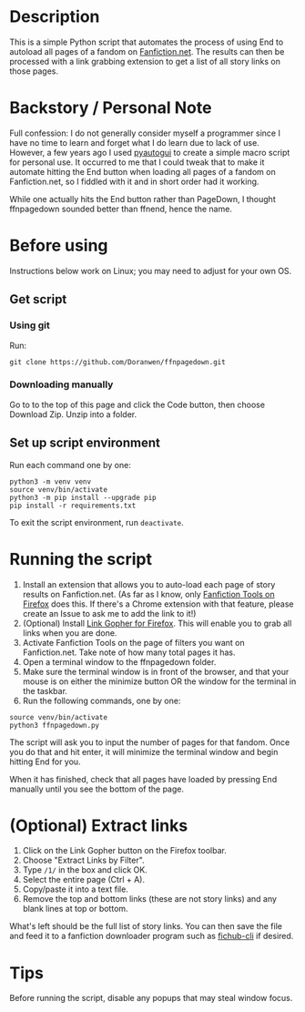 # Description
This is a simple Python script that automates the process of using End to autoload all pages of a fandom on [Fanfiction.net](https://www.fanfiction.net/).  The results can then be processed with a link grabbing extension to get a list of all story links on those pages.

# Backstory / Personal Note
Full confession: I do not generally consider myself a programmer since I have no time to learn and forget what I do learn due to lack of use.  However, a few years ago I used [pyautogui](https://pyautogui.readthedocs.io/en/latest/) to create a simple macro script for personal use.  It occurred to me that I could tweak that to make it automate hitting the End button when loading all pages of a fandom on Fanfiction.net, so I fiddled with it and in short order had it working.

While one actually hits the End button rather than PageDown, I thought ffnpagedown sounded better than ffnend, hence the name.

# Before using
Instructions below work on Linux; you may need to adjust for your own OS.

## Get script

### Using git
Run:
```
git clone https://github.com/Doranwen/ffnpagedown.git
```

### Downloading manually
Go to to the top of this page and click the Code button, then choose Download Zip.  Unzip into a folder.

## Set up script environment
Run each command one by one:
```
python3 -m venv venv
source venv/bin/activate
python3 -m pip install --upgrade pip
pip install -r requirements.txt
```
To exit the script environment, run `deactivate`.

# Running the script
1) Install an extension that allows you to auto-load each page of story results on Fanfiction.net. (As far as I know, only [Fanfiction Tools on Firefox](https://addons.mozilla.org/en-US/firefox/addon/fanfiction-tools/) does this.  If there's a Chrome extension with that feature, please create an Issue to ask me to add the link to it!)
2) (Optional) Install [Link Gopher for Firefox](https://addons.mozilla.org/en-US/firefox/addon/link-gopher/).  This will enable you to grab all links when you are done.
3) Activate Fanfiction Tools on the page of filters you want on Fanfiction.net.  Take note of how many total pages it has.
4) Open a terminal window to the ffnpagedown folder.
5) Make sure the terminal window is in front of the browser, and that your mouse is on either the minimize button OR the window for the terminal in the taskbar.
6) Run the following commands, one by one:
```
source venv/bin/activate
python3 ffnpagedown.py
```

The script will ask you to input the number of pages for that fandom.  Once you do that and hit enter, it will minimize the terminal window and begin hitting End for you.

When it has finished, check that all pages have loaded by pressing End manually until you see the bottom of the page.

# (Optional) Extract links
1) Click on the Link Gopher button on the Firefox toolbar.
2) Choose "Extract Links by Filter".
3) Type `/1/` in the box and click OK.
4) Select the entire page (Ctrl + A).
5) Copy/paste it into a text file.
6) Remove the top and bottom links (these are not story links) and any blank lines at top or bottom.

What's left should be the full list of story links.  You can then save the file and feed it to a fanfiction downloader program such as [fichub-cli](https://github.com/FicHub/fichub-cli) if desired.

# Tips
Before running the script, disable any popups that may steal window focus.

